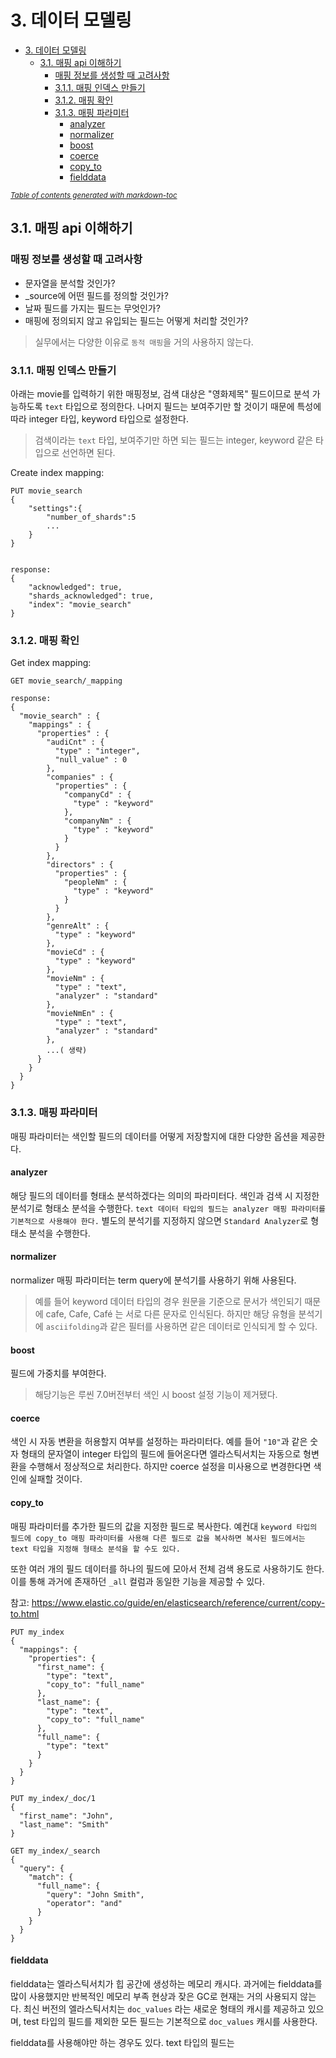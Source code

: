 # 3. 데이터 모델링

- [3. 데이터 모델링](#3--------)
  * [3.1. 매핑 api 이해하기](#31----api-----)
    + [매핑 정보를  생성할 때 고려사항](#------------------)
    + [3.1.1. 매핑 인덱스 만들기](#311-----------)
    + [3.1.2. 매핑 확인](#312------)
    + [3.1.3. 매핑 파라미터](#313--------)
      - [analyzer](#analyzer)
      - [normalizer](#normalizer)
      - [boost](#boost)
      - [coerce](#coerce)
      - [copy_to](#copy-to)
      - [fielddata](#fielddata)

<small><i><a href='http://ecotrust-canada.github.io/markdown-toc/'>Table of contents generated with markdown-toc</a></i></small>

## 3.1. 매핑 api 이해하기

### 매핑 정보를  생성할 때 고려사항
- 문자열을 분석할 것인가?
- _source에 어떤 필드를 정의할 것인가?
- 날짜 필드를 가지는 필드는 무엇인가?
- 매핑에 정의되지 않고 유입되는 필드는 어떻게 처리할 것인가?

> 실무에서는 다양한 이유로 `동적 매핑`을  거의 사용하지 않는다.


### 3.1.1. 매핑 인덱스 만들기
아래는 movie를 입력하기 위한 매핑정보, 검색 대상은 "영화제목" 필드이므로 분석 가능하도록 `text` 타입으로 정의한다. 나머지 필드는 보여주기만 할 것이기 때문에 특성에 따라 integer 타입, keyword 타입으로 설정한다. 

> 검색이라는 `text` 타입, 보여주기만 하면 되는 필드는 integer, keyword 같은 타입으로 선언하면 된다.

Create index mapping:
```
PUT movie_search
{
    "settings":{
        "number_of_shards":5
        ...
    }
}


response:
{
    "acknowledged": true,
    "shards_acknowledged": true,
    "index": "movie_search"
}
```

### 3.1.2. 매핑 확인
Get index mapping:
```
GET movie_search/_mapping

response:
{
  "movie_search" : {
    "mappings" : {
      "properties" : {
        "audiCnt" : {
          "type" : "integer",
          "null_value" : 0
        },
        "companies" : {
          "properties" : {
            "companyCd" : {
              "type" : "keyword"
            },
            "companyNm" : {
              "type" : "keyword"
            }
          }
        },
        "directors" : {
          "properties" : {
            "peopleNm" : {
              "type" : "keyword"
            }
          }
        },
        "genreAlt" : {
          "type" : "keyword"
        },
        "movieCd" : {
          "type" : "keyword"
        },
        "movieNm" : {
          "type" : "text",
          "analyzer" : "standard"
        },
        "movieNmEn" : {
          "type" : "text",
          "analyzer" : "standard"
        },
        ...( 생략)
      }
    }
  }
}

```


### 3.1.3. 매핑 파라미터
매핑 파라미터는 색인할 필드의 데이터를 어떻게 저장할지에 대한 다양한 옵션을 제공한다.

#### analyzer
해당 필드의 데이터를 형태소 분석하겠다는 의미의 파라미터다. 색인과 검색 시 지정한 분석기로 형태소 분석을 수행한다. `text 데이터 타입의 필드는 analyzer 매핑 파라미터를 기본적으로 사용해야 한다.` 별도의 분석기를 지정하지 않으면 `Standard Analyzer`로 형태소 분석을 수행한다. 

#### normalizer
normalizer 매핑 파라미터는 term query에 분석기를 사용하기 위해 사용된다. 
> 예를 들어 keyword 데이터 타입의 경우 원문을 기준으로 문서가 색인되기 때문에 cafe, Cafe, Café 는 서로 다른 문자로 인식된다. 
하지만 해당 유형을 분석기에 `asciifolding`과 같은 필터를 사용하면 같은 데이터로 인식되게 할 수 있다.

#### boost
필드에 가중치를 부여한다.
> 해당기능은 루씬 7.0버전부터 색인 시 boost 설정 기능이 제거됐다.

#### coerce
색인 시 자동 변환을 허용할지 여부를 설정하는 파라미터다. 예를 들어 `"10"`과 같은 숫자 형태의 문자열이 integer 타입의 필드에 들어온다면 엘라스틱서치는 자동으로 형변환을 수행해서 정상적으로 처리한다. 하지만 coerce 설정을 미사용으로 변경한다면 색인에 실패할 것이다.

#### copy_to
매핑 파라미터를 추가한 필드의 값을 지정한 필드로 복사한다. 예컨대 `keyword 타입의 필드에 copy_to 매핑 파라미터를 사용해 다른 필드로 값을 복사하면 복사된 필드에서는 text 타입을 지정해 형태소 분석을 할 수도 있다.`

또한 여러 개의 필드 데이터를 하나의 필드에  모아서 전체 검색 용도로 사용하기도 한다. 이를 통해 과거에 존재하던 `_all` 컬럼과 동일한 기능을 제공할 수 있다.

참고: https://www.elastic.co/guide/en/elasticsearch/reference/current/copy-to.html
```
PUT my_index
{
  "mappings": {
    "properties": {
      "first_name": {
        "type": "text",
        "copy_to": "full_name" 
      },
      "last_name": {
        "type": "text",
        "copy_to": "full_name" 
      },
      "full_name": {
        "type": "text"
      }
    }
  }
}

PUT my_index/_doc/1
{
  "first_name": "John",
  "last_name": "Smith"
}

GET my_index/_search
{
  "query": {
    "match": {
      "full_name": { 
        "query": "John Smith",
        "operator": "and"
      }
    }
  }
}
```


#### fielddata
fielddata는 엘라스틱서치가 힙 공간에 생성하는 메모리 캐시다. 과거에는 fielddata를 많이 사용했지만 반복적인 메모리 부족 현상과 잦은 GC로 현재는 거의 사용되지 않는다. 최신 버전의 엘라스틱서치는  `doc_values` 라는 새로운 형태의 캐시를 제공하고 있으며, test 타입의 필드를 제외한 모든 필드는 기본적으로 `doc_values` 캐시를 사용한다.

fielddata를 사용해야만 하는 경우도 있다. text 타입의 필드는 
